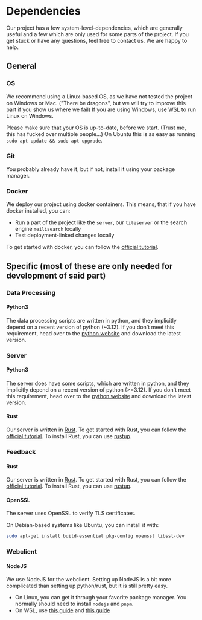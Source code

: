 # Dependencies

Our project has a few system-level-dependencies, which are generally useful and a few which are only used for some
parts of the project.
If you get stuck or have any questions, feel free to contact us. We are happy to help.

## General

### OS

We recommend using a Linux-based OS, as we have not tested the project on Windows or Mac.
("There be dragons", but we will try to improve this part if you show us where we fail)
If you are using Windows, use [WSL](https://learn.microsoft.com/en-us/windows/wsl/install) to run Linux on Windows.

Please make sure that your OS is up-to-date, before we start. (Trust me, this has fucked over multiple people...)
On Ubuntu this is as easy as running `sudo apt update && sudo apt upgrade`.

### Git

You probably already have it, but if not, install it using your package manager.

### Docker

We deploy our project using docker containers.
This means, that if you have docker installed, you can:

- Run a part of the project like the `server`, our `tileserver` or the search engine `meilisearch` locally
- Test deployment-linked changes locally

To get started with docker, you can follow the [official tutorial](https://docs.docker.com/get-started/).

## Specific (most of these are only needed for development of said part)

### Data Processing

#### Python3

The data processing scripts are written in python, and they implicitly depend on a recent version of python (~3.12).
If you don't meet this requirement, head over to the [python website](https://www.python.org/downloads/) and download
the latest version.

### Server

#### Python3

The server does have some scripts, which are written in python, and they implicitly depend on a recent version of
python (>=3.12).
If you don't meet this requirement, head over to the [python website](https://www.python.org/downloads/) and download
the latest version.

#### Rust

Our server is written in [Rust](https://youtu.be/Q3AhzHq8ogs).
To get started with Rust, you can follow the [official tutorial](https://www.rust-lang.org/learn/get-started).
To install Rust, you can use [rustup](https://rustup.rs/).

### Feedback

#### Rust

Our server is written in [Rust](https://youtu.be/Q3AhzHq8ogs).
To get started with Rust, you can follow the [official tutorial](https://www.rust-lang.org/learn/get-started).
To install Rust, you can use [rustup](https://rustup.rs/).

#### OpenSSL

The server uses OpenSSL to verify TLS certificates.

On Debian-based systems like Ubuntu, you can install it with:
```bash
sudo apt-get install build-essential pkg-config openssl libssl-dev
```

### Webclient

#### NodeJS

We use NodeJS for the webclient.
Setting up NodeJS is a bit more complicated than setting up python/rust, but it is still pretty easy.

- On Linux, you can get it through your favorite package manager.
  You normally should need to install `nodejs` and `pnpm`.
- On WSL, use [this guide](https://learn.microsoft.com/en-us/windows/dev-environment/javascript/nodejs-on-wsl)
  and [this guide](https://pnpm.io/installation)
